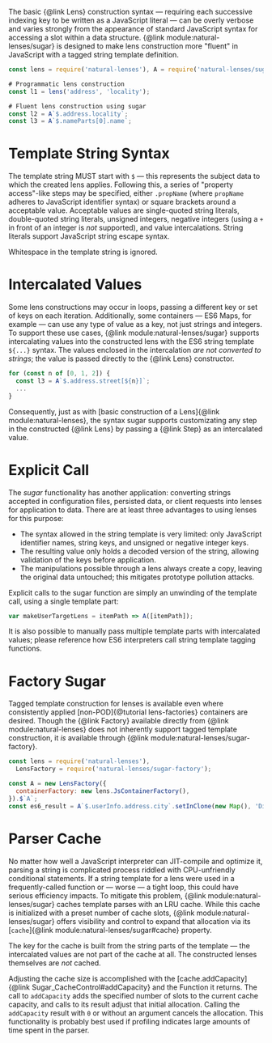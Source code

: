 The basic {@link Lens} construction syntax — requiring each successive indexing key to be written as a JavaScript literal — can be overly verbose and varies strongly from the appearance of standard JavaScript syntax for accessing a slot within a data structure.  {@link module:natural-lenses/sugar} is designed to make lens construction more "fluent" in JavaScript with a tagged string template definition.

```js
const lens = require('natural-lenses'), A = require('natural-lenses/sugar');

# Programmatic lens construction
const l1 = lens('address', 'locality');

# Fluent lens construction using sugar
const l2 = A`$.address.locality`;
const l3 = A`$.nameParts[0].name`;
```

# Template String Syntax

The template string MUST start with `$` — this represents the subject data to which the created lens applies.  Following this, a series of "property access"-like steps may be specified, either `.propName` (where `propName` adheres to JavaScript identifier syntax) or square brackets around a acceptable value.  Acceptable values are single-quoted string literals, double-quoted string literals, unsigned integers, negative integers (using a `+` in front of an integer is *not* supported), and value intercalations.  String literals support JavaScript string escape syntax.

Whitespace in the template string is ignored.

# Intercalated Values

Some lens constructions may occur in loops, passing a different key or set of keys on each iteration.  Additionally, some containers — ES6 Maps, for example — can use any type of value as a key, not just strings and integers.  To support these use cases, {@link module:natural-lenses/sugar} supports intercalating values into the constructed lens with the ES6 string template `${...}` syntax.  The values enclosed in the intercalation *are not converted to strings*; the value is passed directly to the {@link Lens} constructor.

```js
for (const n of [0, 1, 2]) {
  const l3 = A`$.address.street[${n}]`;
  ...
}
```

Consequently, just as with [basic construction of a Lens]{@link module:natural-lenses}, the syntax sugar supports customizating any step in the constructed {@link Lens} by passing a {@link Step} as an intercalated value.

# Explicit Call

The *sugar* functionality has another application: converting strings accepted in configuration files, persisted data, or client requests into lenses for application to data.  There are at least three advantages to using lenses for this purpose:

* The syntax allowed in the string template is very limited: only JavaScript identifier names, string keys, and unsigned or negative integer keys.
* The resulting value only holds a decoded version of the string, allowing validation of the keys before application.
* The manipulations possible through a lens always create a copy, leaving the original data untouched; this mitigates prototype pollution attacks.

Explicit calls to the sugar function are simply an unwinding of the template call, using a single template part:

```js
var makeUserTargetLens = itemPath => A([itemPath]);
```

It is also possible to manually pass multiple template parts with intercalated values; please reference how ES6 interpreters call string template tagging functions.

# Factory Sugar

Tagged template construction for lenses is available even where consistently applied [non-POD]{@tutorial lens-factories} containers are desired.  Though the {@link Factory} available directly from {@link module:natural-lenses} does not inherently support tagged template construction, it *is* available through {@link module:natural-lenses/sugar-factory}.

```js
const lens = require('natural-lenses'),
  LensFactory = require('natural-lenses/sugar-factory');

const A = new LensFactory({
  containerFactory: new lens.JsContainerFactory(),
}).$`A`;
const es6_result = A`$.userInfo.address.city`.setInClone(new Map(), 'Digidapo');
```

# Parser Cache

No matter how well a JavaScript interpreter can JIT-compile and optimize it, parsing a string is complicated process riddled with CPU-unfriendly conditional statements.  If a string template for a lens were used in a frequently-called function or — worse — a tight loop, this could have serious efficiency impacts.  To mitigate this problem, {@link module:natural-lenses/sugar} caches template parses with an LRU cache.  While this cache is initialized with a preset number of cache slots, {@link module:natural-lenses/sugar} offers visibility and control to expand that allocation via its [`cache`]{@link module:natural-lenses/sugar#cache} property.

The key for the cache is built from the string parts of the template — the intercalated values are not part of the cache at all.  The constructed lenses themselves are *not* cached.

Adjusting the cache size is accomplished with the [cache.addCapacity]{@link Sugar_CacheControl#addCapacity} and the Function it returns.  The call to `addCapacity` adds the specified number of slots to the current cache capacity, and calls to its result adjust that initial allocation.  Calling the `addCapacity` result with `0` or without an argument cancels the allocation.  This functionality is probably best used if profiling indicates large amounts of time spent in the parser.
